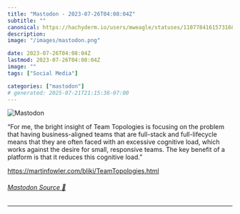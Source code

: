 ```yaml
---
title: "Mastodon - 2023-07-26T04:08:04Z"
subtitle: ""
canonical: https://hachyderm.io/users/mweagle/statuses/110778416157316821
description:
image: "/images/mastodon.png"

date: 2023-07-26T04:08:04Z
lastmod: 2023-07-26T04:08:04Z
image: ""
tags: ["Social Media"]

categories: ["mastodon"]
# generated: 2025-07-21T21:15:38-07:00
---
```

![Mastodon](/images/mastodon.png)

<p>“For me, the bright insight of Team Topologies is focusing on the problem that having business-aligned teams that are full-stack and full-lifecycle means that they are often faced with an excessive cognitive load, which works against the desire for small, responsive teams. The key benefit of a platform is that it reduces this cognitive load.”</p><p><a href="https://martinfowler.com/bliki/TeamTopologies.html" target="_blank" rel="nofollow noopener noreferrer" translate="no"><span class="invisible">https://</span><span class="ellipsis">martinfowler.com/bliki/TeamTop</span><span class="invisible">ologies.html</span></a></p>


###### [Mastodon Source 🐘](https://hachyderm.io/@mweagle/110778416157316821)

___
